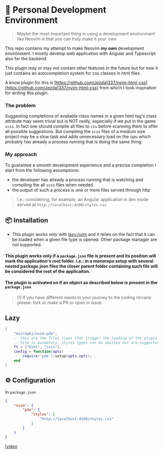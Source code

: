 # 🔧 Personal Development Environment

> Maybe the most important thing in using a development environment like Neovim is that you can truly make it your own

This repo contains my attempt to make Neovim __my own__ development environment.
I mostly develop web application with Angular and Typescript also for the backend.

This plugin may or may not contain other features in the future but for now it just contains an autocompletion system for css classes in html files.

A know plugin for this is [https://github.com/Jezda1337/nvim-html-css](https://github.com/Jezda1337/nvim-html-css) from which I took inspiration for writing this plugin.

### The problem

Suggesting completions of available class names in a given html tag's class attribute may seem trivial but is NOT really, especially if we put in the game `scss`. In fact one should compile all files to `css` before scanning them to offer all possible suggestions. But compiling the `scss` files of a medium size project may be a slow task and adds unnecessary load on the cpu which probably has already a process running that is doing the same thing.

### My approach

To guarantee a smooth development experience and a precise completion I start from the following assumptions:

 - the developer has already a process running that is watching and compiling the all `scss` files when needed
 - the output of such a process is one or more files served through http

> I.e.: considering, for example, an Angular application in dev mode served at `http://localhost:4200/styles.css`



## 📦 Installation

 - This plugin works only with [lazy.nvim](https://github.com/folke/lazy.nvim) and it relies on the fact that it can be loaded when a given file type is opened. Other package manager are not supported.
#### This plugin works only if a `package.json` file is present and its position will mark the application's root folder. I.e.: in a monorepo setup with several nested package.json files the closer parent folder containing such file will be considered the root of the applicaiton.
#### The plugin is activated on if an object as described below is present in the `package.json`

> [!]
> If you have different needs in your journey to the coding nirvana please: fork or make a PR or open in issue.


## Lazy

```lua
{
    "microph1/nvim-pde",
    -- this are the files tipes that trigger the loading of the plugin
    -- htlm is mandatory, styles types can be omitted but are suggested
    ft = {"html", "scss"},
    config = function(opts)
        require('pde'):setup(opts.opts);
    end
}
```

## ⚙ Configuration
In `package.json`
```json
{
    "nvim": {
        "pde": {
            "styles": [
                "http://localhost:4200/styles.css"
            ]
        }
    }
}
```
[!video](.github/assets/autocompletion_example.mp4)

